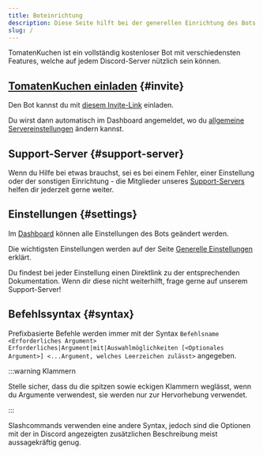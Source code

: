 ```yaml
---
title: Boteinrichtung
description: Diese Seite hilft bei der generellen Einrichtung des Bots.
slug: /
---
```


TomatenKuchen ist ein vollständig kostenloser Bot mit verschiedensten Features, welche auf jedem Discord-Server nützlich sein können.

## [TomatenKuchen einladen](https://tomatenkuchen.com/invite) {#invite}

Den Bot kannst du mit [diesem Invite-Link](https://tomatenkuchen.com/invite) einladen.

Du wirst dann automatisch im Dashboard angemeldet, wo du [allgemeine Servereinstellungen](/general-settings) ändern kannst.

## Support-Server {#support-server}

Wenn du Hilfe bei etwas brauchst, sei es bei einem Fehler, einer Einstellung oder der sonstigen Einrichtung - die Mitglieder unseres [Support-Servers](https://tomatenkuchen.com/discord) helfen dir jederzeit gerne weiter.

## Einstellungen {#settings}

Im [Dashboard](https://tomatenkuchen.com/dashboard/settings) können alle Einstellungen des Bots geändert werden.

Die wichtigsten Einstellungen werden auf der Seite [Generelle Einstellungen](/general-settings) erklärt.

Du findest bei jeder Einstellung einen Direktlink zu der entsprechenden Dokumentation.
Wenn dir diese nicht weiterhilft, frage gerne auf unserem Support-Server!

## Befehlssyntax {#syntax}

Prefixbasierte Befehle werden immer mit der Syntax `Befehlsname <Erforderliches Argument> Erforderliches|Argument|mit|Auswahlmöglichkeiten [<Optionales Argument>] <...Argument, welches Leerzeichen zulässt>` angegeben.

:::warning Klammern

Stelle sicher, dass du die spitzen sowie eckigen Klammern weglässt, wenn du Argumente verwendest, sie werden nur zur Hervorhebung verwendet.

:::

Slashcommands verwenden eine andere Syntax, jedoch sind die Optionen mit der in Discord angezeigten zusätzlichen Beschreibung meist aussagekräftig genug.
